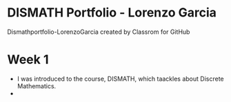 # DISMATH Portfolio - Lorenzo Garcia
Dismathportfolio-LorenzoGarcia created by Classrom for GitHub
# Week 1
- I was introduced to the course, DISMATH, which taackles about Discrete Mathematics.
- 
